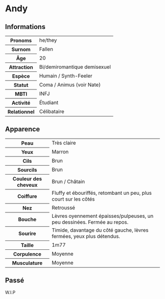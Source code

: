 # Andy

## Informations

<table>
<tr>
	<th>Pronoms</th><td>he/they</td>
</tr>
<tr>
	<th>Surnom</th><td>Fallen</td>
</tr>
<tr>
	<th>Âge</th><td>20</td>
</tr>
<tr>
	<th>Attraction</th><td>Bi/demiromantique demisexuel</td>
</tr>
<tr>
	<th>Espèce</th><td>Humain / Synth-Feeler</td>
</tr>
<tr>
	<th>Statut</th><td>Coma / Animus (voir Nate)</td>
</tr>
<tr>
	<th>MBTI</th><td>INFJ</td>
</tr>
<tr>
	<th>Activité</th><td>Étudiant</td>
</tr>
<tr>
	<th>Relationnel</th><td>Célibataire</td>
</tr>
</table>

## Apparence

<table>
<tr>
	<th>Peau</th><td>Très claire</td>
</tr>
<tr>
	<th>Yeux</th><td>Marron</td>
</tr>
<tr>
	<th>Cils</th><td>Brun</td>
</tr>
<tr>
	<th>Sourcils</th><td>Brun </td>
</tr>
<tr>
	<th>Couleur des cheveux</th><td>Brun / Châtain</td>
</tr>
<tr>
	<th>Coiffure</th><td>Fluffy et ébouriffés, retombant un peu, plus court sur les côtés</td>
</tr>
<tr>
	<th>Nez</th><td>Retroussé</td>
</tr>
<tr>
	<th>Bouche</th><td>Lèvres oyennement épaisses/pulpeuses, un peu dessinées. Fermée au repos.</td>
</tr>
<tr>
	<th>Sourire</th><td>Timide, davantage du côté gauche, lèvres fermées, yeux plus détendus.</td>
</tr>
<tr>
	<th>Taille</th><td>1m77</td>
</tr>
<tr>
	<th>Corpulence</th><td>Moyenne</td>
</tr>
<tr>
	<th>Musculature</th><td>Moyenne</td>
</tr>
</table>

## Passé

W.I.P
